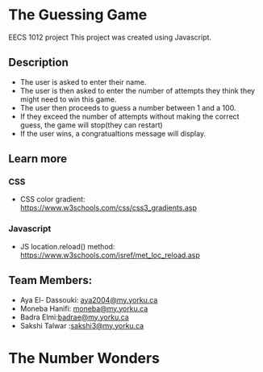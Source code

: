 # The Guessing Game
EECS 1012 project
This project was created using Javascript.
## Description
* The user is asked to enter their name.
* The user is then asked to enter the number of attempts they think they might need to win this game.
* The user then proceeds to guess a number between 1 and a 100.
* If they exceed the number of attempts without making the correct guess, the game will stop(they can restart)
* If the user wins, a congratualtions message will display.
## Learn more
### CSS
* CSS color gradient: https://www.w3schools.com/css/css3_gradients.asp
### Javascript
* JS location.reload() method: https://www.w3schools.com/jsref/met_loc_reload.asp
## Team Members:
* Aya El- Dassouki: aya2004@my.yorku.ca
* Moneba Hanifi: moneba@my.yorku.ca
* Badra Elmi:badrae@my.yorku.ca
* Sakshi Talwar :sakshi3@my.yorku.ca
# The Number Wonders
